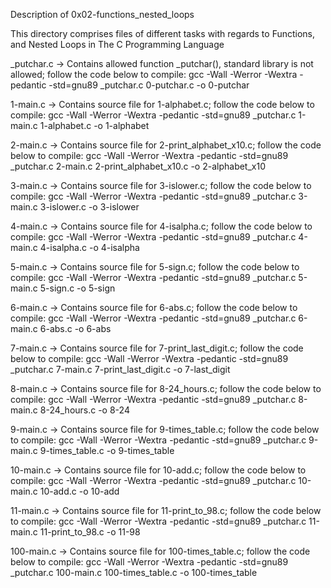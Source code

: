 Description of 0x02-functions_nested_loops

This directory comprises files of different tasks with regards to Functions, and Nested Loops in The C Programming Language

_putchar.c -> Contains allowed function _putchar(), standard library is not allowed; follow the code below to compile:
	gcc -Wall -Werror -Wextra -pedantic -std=gnu89 _putchar.c 0-putchar.c -o 0-putchar

1-main.c -> Contains source file for 1-alphabet.c; follow the code below to compile:
	gcc -Wall -Werror -Wextra -pedantic -std=gnu89 _putchar.c 1-main.c 1-alphabet.c -o 1-alphabet

2-main.c -> Contains source file for 2-print_alphabet_x10.c; follow the code below to compile:
	gcc -Wall -Werror -Wextra -pedantic -std=gnu89 _putchar.c 2-main.c 2-print_alphabet_x10.c -o 2-alphabet_x10

3-main.c -> Contains source file for 3-islower.c; follow the code below to compile:
	gcc -Wall -Werror -Wextra -pedantic -std=gnu89 _putchar.c 3-main.c 3-islower.c -o 3-islower

4-main.c -> Contains source file for 4-isalpha.c; follow the code below to compile:
	gcc -Wall -Werror -Wextra -pedantic -std=gnu89 _putchar.c 4-main.c 4-isalpha.c -o 4-isalpha

5-main.c -> Contains source file for 5-sign.c; follow the code below to compile:
	gcc -Wall -Werror -Wextra -pedantic -std=gnu89 _putchar.c 5-main.c 5-sign.c -o 5-sign

6-main.c -> Contains source file for 6-abs.c; follow the code below to compile:
	gcc -Wall -Werror -Wextra -pedantic -std=gnu89 _putchar.c 6-main.c 6-abs.c -o 6-abs

7-main.c -> Contains source file for 7-print_last_digit.c; follow the code below to compile:
	gcc -Wall -Werror -Wextra -pedantic -std=gnu89 _putchar.c 7-main.c 7-print_last_digit.c -o 7-last_digit

8-main.c -> Contains source file for 8-24_hours.c; follow the code below to compile:
	gcc -Wall -Werror -Wextra -pedantic -std=gnu89 _putchar.c 8-main.c 8-24_hours.c -o 8-24

9-main.c -> Contains source file for 9-times_table.c; follow the code below to compile:
	gcc -Wall -Werror -Wextra -pedantic -std=gnu89 _putchar.c 9-main.c 9-times_table.c -o 9-times_table

10-main.c -> Contains source file for 10-add.c; follow the code below to compile:
	gcc -Wall -Werror -Wextra -pedantic -std=gnu89 _putchar.c 10-main.c 10-add.c -o 10-add

11-main.c -> Contains source file for 11-print_to_98.c; follow the code below to compile:
	gcc -Wall -Werror -Wextra -pedantic -std=gnu89 _putchar.c 11-main.c 11-print_to_98.c -o 11-98

100-main.c -> Contains source file for 100-times_table.c; follow the code below to compile:
	gcc -Wall -Werror -Wextra -pedantic -std=gnu89 _putchar.c 100-main.c 100-times_table.c -o 100-times_table
